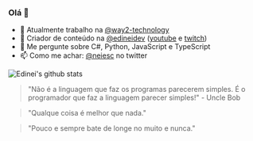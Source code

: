 ### Olá 👋
- 🔭 Atualmente trabalho na [@way2-technology](https://github.com/way2-technology)
- 🔴 Criador de conteúdo na [@edineidev](https://github.com/edineidev) ([youtube](https://www.youtube.com/channel/UCkSe6llMT88LqEGrMROSUbA) e [twitch](http://twitch.tv/edineidev))
- 💬 Me pergunte sobre C#, Python, JavaScript e TypeScript
- 📫 Como me achar: [@neiesc](https://twitter.com/neiesc) no twitter

![Edinei's github stats](https://github-readme-stats.vercel.app/api?username=neiesc&show_icons=true&count_private=true&theme=dracula)

> "Não é a linguagem que faz os programas parecerem simples. É o programador que faz a linguagem parecer simples!" - Uncle Bob

> "Qualque coisa é melhor que nada."

> "Pouco e sempre bate de longe no muito e nunca."

<!--
### Hi there! ✌

**neiesc/neiesc** is a ✨ _special_ ✨ repository because its `README.md` (this file) appears on your GitHub profile.

Here are some ideas to get you started:

- 🔭 I’m currently working on ...
- 🌱 I’m currently learning ...
- 👯 I’m looking to collaborate on ...
- 🤔 I’m looking for help with ...
- 💬 Ask me about ...
- 📫 How to reach me: ...
- 😄 Pronouns: ...
- ⚡ Fun fact: ...
-->
